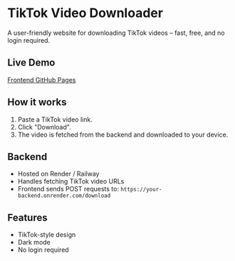 # TikTok Video Downloader

A user-friendly website for downloading TikTok videos – fast, free, and no login required.

## Live Demo
[Frontend GitHub Pages](https://adetolarazak567-alt.github.io/Tiktok-video-downloader/)

## How it works
1. Paste a TikTok video link.
2. Click "Download".
3. The video is fetched from the backend and downloaded to your device.

## Backend
- Hosted on Render / Railway
- Handles fetching TikTok video URLs
- Frontend sends POST requests to: `https://your-backend.onrender.com/download`

## Features
- TikTok-style design
- Dark mode
- No login required